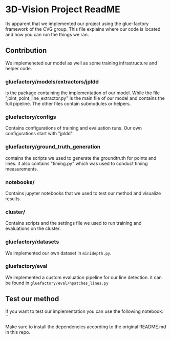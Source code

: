 # 3D-Vision Project ReadME

Its apparent that we implemented our project using the glue-factory framework of the CVG group. This file explains
where our code is located and how you can run the things we ran.

## Contribution

We implemeneted our model as well as some training infrastructure and helper code.

### gluefactory/models/extractors/jpldd

is the package containing the implementation of our model. While the file "joint_point_line_extractor.py" is the main file
of our model and contains the full pipeline. The other files contain submodules or helpers.

### gluefactory/configs

Contains configurations of training and evaluation runs. Our own configurations start with "jpldd".

### gluefactory/ground_truth_generation

contains the scripts we used to generate the groundtruth for points and lines. it also contains "timing.py" which was used to conduct timing measurements.

### notebooks/

Contains jupyter notebooks that we used to test our method and visualize results.

### cluster/

Contains scripts and the settings file we used to run training and evaluations on the cluster.

### gluefactory/datasets

We implemented our own dataset in `minidepth.py`. 

### gluefactory/eval

We implemented a custom evaluation pipeline for our line detection. it can be found in `gluefactory/eval/hpatches_lines.py`


## Test our method

If you want to test our implementation you can use the following notebook:
``

Make sure to install the dependencies according to the original README.md in this repo.